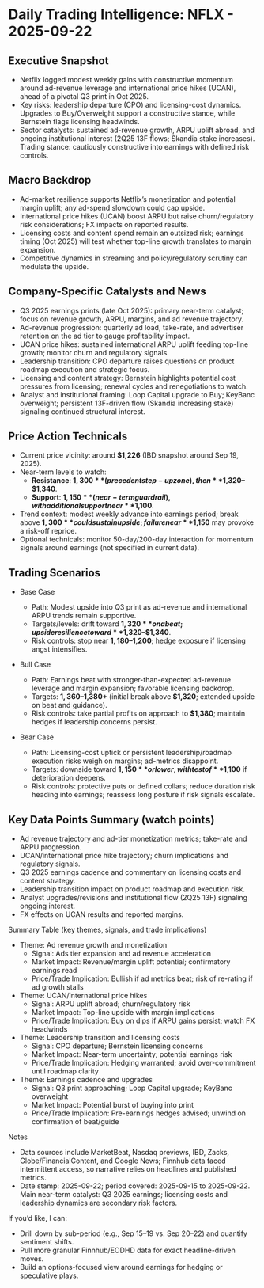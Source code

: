 # Daily Trading Intelligence: NFLX - 2025-09-22

## Executive Snapshot
- Netflix logged modest weekly gains with constructive momentum around ad-revenue leverage and international price hikes (UCAN), ahead of a pivotal Q3 print in Oct 2025.
- Key risks: leadership departure (CPO) and licensing-cost dynamics. Upgrades to Buy/Overweight support a constructive stance, while Bernstein flags licensing headwinds.
- Sector catalysts: sustained ad-revenue growth, ARPU uplift abroad, and ongoing institutional interest (2Q25 13F flows; Skandia stake increases). Trading stance: cautiously constructive into earnings with defined risk controls.

## Macro Backdrop
- Ad-market resilience supports Netflix’s monetization and potential margin uplift; any ad-spend slowdown could cap upside.
- International price hikes (UCAN) boost ARPU but raise churn/regulatory risk considerations; FX impacts on reported results.
- Licensing costs and content spend remain an outsized risk; earnings timing (Oct 2025) will test whether top-line growth translates to margin expansion.
- Competitive dynamics in streaming and policy/regulatory scrutiny can modulate the upside.

## Company-Specific Catalysts and News
- Q3 2025 earnings prints (late Oct 2025): primary near-term catalyst; focus on revenue growth, ARPU, margins, and ad revenue trajectory.
- Ad-revenue progression: quarterly ad load, take-rate, and advertiser retention on the ad tier to gauge profitability impact.
- UCAN price hikes: sustained international ARPU uplift feeding top-line growth; monitor churn and regulatory signals.
- Leadership transition: CPO departure raises questions on product roadmap execution and strategic focus.
- Licensing and content strategy: Bernstein highlights potential cost pressures from licensing; renewal cycles and renegotiations to watch.
- Analyst and institutional framing: Loop Capital upgrade to Buy; KeyBanc overweight; persistent 13F-driven flow (Skandia increasing stake) signaling continued structural interest.

## Price Action Technicals
- Current price vicinity: around **$1,226** (IBD snapshot around Sep 19, 2025).
- Near-term levels to watch:
  - **Resistance**: **$1,300** (precedent step-up zone), then **$1,320–$1,340**.
  - **Support**: **$1,150** (near-term guardrail), with additional support near **$1,100**.
- Trend context: modest weekly advance into earnings period; break above **$1,300** could sustain upside; failure near **$1,150** may provoke a risk-off reprice.
- Optional technicals: monitor 50-day/200-day interaction for momentum signals around earnings (not specified in current data).

## Trading Scenarios

- Base Case
  - Path: Modest upside into Q3 print as ad-revenue and international ARPU trends remain supportive.
  - Targets/levels: drift toward **$1,320** on a beat; upside resilience toward **$1,320–$1,340**.
  - Risk controls: stop near **$1,180–$1,200**; hedge exposure if licensing angst intensifies.

- Bull Case
  - Path: Earnings beat with stronger-than-expected ad-revenue leverage and margin expansion; favorable licensing backdrop.
  - Targets: **$1,360–$1,380+** (initial break above **$1,320**; extended upside on beat and guidance).
  - Risk controls: take partial profits on approach to **$1,380**; maintain hedges if leadership concerns persist.

- Bear Case
  - Path: Licensing-cost uptick or persistent leadership/roadmap execution risks weigh on margins; ad-metrics disappoint.
  - Targets: downside toward **$1,150** or lower, with test of **$1,100** if deterioration deepens.
  - Risk controls: protective puts or defined collars; reduce duration risk heading into earnings; reassess long posture if risk signals escalate.

## Key Data Points Summary (watch points)
- Ad revenue trajectory and ad-tier monetization metrics; take-rate and ARPU progression.
- UCAN/international price hike trajectory; churn implications and regulatory signals.
- Q3 2025 earnings cadence and commentary on licensing costs and content strategy.
- Leadership transition impact on product roadmap and execution risk.
- Analyst upgrades/revisions and institutional flow (2Q25 13F) signaling ongoing interest.
- FX effects on UCAN results and reported margins.

Summary Table (key themes, signals, and trade implications)
- Theme: Ad revenue growth and monetization
  - Signal: Ads tier expansion and ad revenue acceleration
  - Market Impact: Revenue/margin uplift potential; confirmatory earnings read
  - Price/Trade Implication: Bullish if ad metrics beat; risk of re-rating if ad growth stalls
- Theme: UCAN/international price hikes
  - Signal: ARPU uplift abroad; churn/regulatory risk
  - Market Impact: Top-line upside with margin implications
  - Price/Trade Implication: Buy on dips if ARPU gains persist; watch FX headwinds
- Theme: Leadership transition and licensing costs
  - Signal: CPO departure; Bernstein licensing concerns
  - Market Impact: Near-term uncertainty; potential earnings risk
  - Price/Trade Implication: Hedging warranted; avoid over-commitment until roadmap clarity
- Theme: Earnings cadence and upgrades
  - Signal: Q3 print approaching; Loop Capital upgrade; KeyBanc overweight
  - Market Impact: Potential burst of buying into print
  - Price/Trade Implication: Pre-earnings hedges advised; unwind on confirmation of beat/guide

Notes
- Data sources include MarketBeat, Nasdaq previews, IBD, Zacks, Globe/FinancialContent, and Google News; Finnhub data faced intermittent access, so narrative relies on headlines and published metrics.
- Date stamp: 2025-09-22; period covered: 2025-09-15 to 2025-09-22. Main near-term catalyst: Q3 2025 earnings; licensing costs and leadership dynamics are secondary risk factors.

If you’d like, I can:
- Drill down by sub-period (e.g., Sep 15–19 vs. Sep 20–22) and quantify sentiment shifts.
- Pull more granular Finnhub/EODHD data for exact headline-driven moves.
- Build an options-focused view around earnings for hedging or speculative plays.
